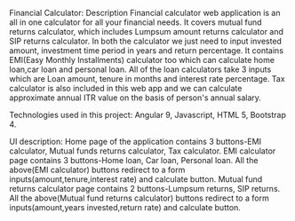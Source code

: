 
Financial Calculator: Description
Financial calculator web application is an all in one calculator for all your financial needs. It covers mutual fund returns calculator, which includes Lumpsum amount returns calculator and SIP returns calculator. In both the calculator we just need to input invested amount, investment time period in years and return percentage.
It contains EMI(Easy Monthly Installments) calculator too which can calculate home loan,car loan and personal loan. All of the loan calculators take 3 inputs which are Loan amount, tenure in months and interest rate percentage.
Tax calculator is also included in this web app and we can calculate approximate annual ITR value on the basis of person's annual salary.

Technologies used in this project:
Angular 9, Javascript, HTML 5, Bootstrap 4. 

UI description:
Home page of the application contains 3 buttons-EMI calculator, Mutual funds returns calculator, Tax calculator.
EMI calculator page contains 3 buttons-Home loan, Car loan, Personal loan.
All the above(EMI calculator) buttons redirect to a form inputs(amount,tenure,interest rate) and calculate button.
Mutual fund returns calculator page contains 2 buttons-Lumpsum returns, SIP returns.
All the above(Mutual fund returns calculator) buttons redirect to a form inputs(amount,years invested,return rate) and calculate button.
